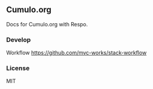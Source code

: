 
Cumulo.org
----

Docs for Cumulo.org with Respo.

### Develop

Workflow https://github.com/mvc-works/stack-workflow

### License

MIT
